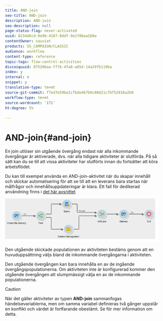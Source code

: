 ```yaml
---
title: AND-join
seo-title: AND-join
description: AND-join
seo-description: null
page-status-flag: never-activated
uuid: 8234d6cd-0e9b-4187-9ddf-9e1f86aa1b9a
contentOwner: sauviat
products: SG_CAMPAIGN/CLASSIC
audience: workflow
content-type: reference
topic-tags: flow-control-activities
discoiquuid: 075206aa-ff7b-4fa8-a05d-14a29fb119ba
index: y
internal: n
snippet: y
translation-type: tm+mt
source-git-commit: f7ed7e59be2cfbde467b0c80d21cfbf52016a2b8
workflow-type: tm+mt
source-wordcount: '171'
ht-degree: 5%

---
```



# AND-join{#and-join}

En join utlöser sin utgående övergång endast när alla inkommande övergångar är aktiverade, dvs. när alla tidigare aktiviteter är slutförda. På så sätt kan du se till att vissa aktiviteter har slutförts innan du fortsätter att köra arbetsflödet.

Du kan till exempel använda en AND-join-aktivitet när du skapar innehåll och skickar automatisering för att se till att en leverans bara startas när målfrågor och innehållsuppdateringar är klara. Ett fall för dedikerad användning finns i [det här avsnittet](../../delivery/using/automating-via-workflows.md#creating-the-delivery-and-its-content)

![](assets/and-join-usage.png)

Den utgående skickade populationen av aktiviteten bestäms genom att en huvuduppsättning väljs bland de inkommande övergångarna i aktiviteten.

Den utgående övergången kan bara innehålla en av de ingående övergångspopulationerna. Om aktiviteten inte är konfigurerad kommer den utgående övergången att slumpmässigt välja en av de inkommande populationerna.

>[!CAUTION]
>
>När det gäller aktiviteter av typen **AND-join** sammanfogas händelsevariablerna, men om samma variabel definieras två gånger uppstår en konflikt och värdet är fortfarande obestämt. Se [](../../workflow/using/javascript-scripts-and-templates.md#event-variables) för mer information om detta.
